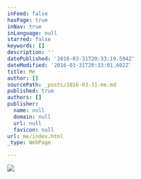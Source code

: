 ```yaml
---
inFeed: false
hasPage: true
inNav: true
inLanguage: null
starred: false
keywords: []
description: ''
datePublished: '2016-03-31T20:33:19.594Z'
dateModified: '2016-03-31T20:33:01.602Z'
title: Me
author: []
sourcePath: _posts/2016-03-31-me.md
published: true
authors: []
publisher:
  name: null
  domain: null
  url: null
  favicon: null
url: me/index.html
_type: WebPage

---
```

![](https://the-grid-user-content.s3-us-west-2.amazonaws.com/521f0204-330f-4bf5-af06-e89400552096.jpg)